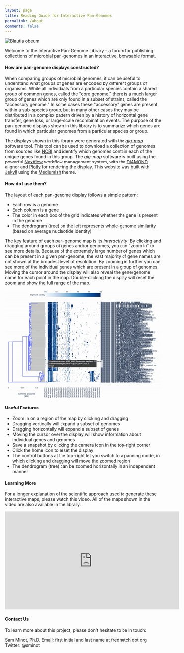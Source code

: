 ```yaml
---
layout: page
title: Reading Guide for Interactive Pan-Genomes
permalink: /about
comments: false
---
```


<div class="row justify-content-between">
<div class="col-md-2 pr-5">
<p class="mb-5"><img src="{{site.baseurl}}/assets/images/B_obeum_thumbnail.png" alt="Blautia obeum" /></p>
</div>

<div class="col-md-10">
<p>Welcome to the Interactive Pan-Genome Library - a forum for publishing collections
of microbial pan-genomes in an interactive, browsable format.</p>
</div>
</div>

#### How are pan-genome displays constructed?

When comparing groups of microbial genomes, it can be useful to understand what groups of genes are
encoded by different groups of organisms. While all individuals from a particular species contain
a shared group of common genes, called the "core genome," there is a much larger group of genes which
are only found in a subset of strains, called the "accessory genome." In some cases these "accessory"
genes are present within a sub-species group, but in many other cases they may be distributed in a
complex pattern driven by a history of horizontal gene transfer, gene loss, or large-scale recombination
events. The purpose of the pan-genome displays shown in this library is to summarize which genes are
found in which particular genomes from a particular species or group.

The displays shown in this library were generated with the [_gig-map_](https://github.com/FredHutch/gig-map/wiki)
software tool. This tool can be used to download a collection of genomes from sources like
[NCBI](https://www.ncbi.nlm.nih.gov/genome/browse#!/prokaryotes/) and identify which genomes contain
each of the unique genes found in this group. The _gig-map_ software is built using the powerful
[Nextflow](https://nextflow.io/) workflow management system, with the [DIAMOND](https://github.com/bbuchfink/diamond)
aligner and [Plotly](https://plotly.com/) for rendering the display. This website was built with 
[Jekyll](https://jekyllrb.com/) using the [Mediumish](https://jekyllthemes.io/theme/mediumish) theme.

#### How do I use them?

The layout of each pan-genome display follows a simple pattern:
- Each row is a genome
- Each column is a gene
- The color in each box of the grid indicates whether the gene is present in the genome
- The dendrogram (tree) on the left represents whole-genome similarity (based on average nucleotide identity)

The key feature of each pan-genome map is its _interactivity_. By clicking and dragging around groups of
genes and/or genomes, you can "zoom in" to see more details. Because of the extremely large number of genes
which can be present in a given pan-genome, the vast majority of gene names are not shown at the broadest
level of resolution. By zooming in further you can see more of the individual genes which are present in a
group of genomes. Moving the cursor around the display will also reveal the gene/genome name for each point
in the map. Double-clicking the display will reset the zoom and show the full range of the map.

![](assets/images/ezgif-7-889f062487.gif)

#### Useful Features

- Zoom in on a region of the map by clicking and dragging
- Dragging vertically will expand a subset of genomes
- Dragging horizontally will expand a subset of genes
- Moving the cursor over the display will show information about individual genes and genomes
- Save a snapshot by clicking the camera icon in the top-right corner
- Click the home icon to reset the display
- The control buttons at the top-right let you switch to a panning mode, in which clicking and dragging will move the zoomed region
- The dendrogram (tree) can be zoomed horizontally in an independent manner

#### Learning More

For a longer explanation of the scientific approach used to generate these interactive maps, please
watch this video. All of the maps shown in the video are also available in the library.

<iframe width="560" height="315" src="https://www.youtube.com/embed/q_pXII2s-cw" title="YouTube video player" frameborder="0" allow="accelerometer; autoplay; clipboard-write; encrypted-media; gyroscope; picture-in-picture" allowfullscreen></iframe>

#### Contact Us

To learn more about this project, please don't hesitate to be in touch:

Sam Minot, Ph.D.
Email: first initial and last name at fredhutch dot org
Twitter: @sminot
